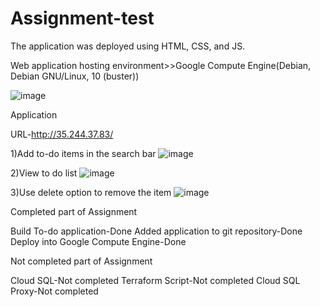 # Assignment-test
The application was deployed using HTML, CSS, and JS.

Web application hosting environment>>Google Compute Engine(Debian, Debian GNU/Linux, 10 (buster))

![image](https://user-images.githubusercontent.com/49017837/187246665-48bae4bb-2faf-4edb-ba9b-951dc3669069.png)


Application

URL-http://35.244.37.83/

1)Add to-do items in the search bar 
![image](https://user-images.githubusercontent.com/49017837/187248214-6e77fad7-1967-4199-9561-2db1e5755080.png)

2)View to do list
![image](https://user-images.githubusercontent.com/49017837/187248341-1cc16d93-aa6a-4b61-9eb8-38c8d9bf45cd.png)

3)Use delete option to remove the item
![image](https://user-images.githubusercontent.com/49017837/187248582-423217f3-58fb-4f87-a2cf-61087306a7b6.png)

Completed part of Assignment

Build To-do application-Done
Added application to git repository-Done
Deploy into Google Compute Engine-Done

Not completed part of Assignment

Cloud SQL-Not completed
Terraform Script-Not completed
Cloud SQL Proxy-Not completed

